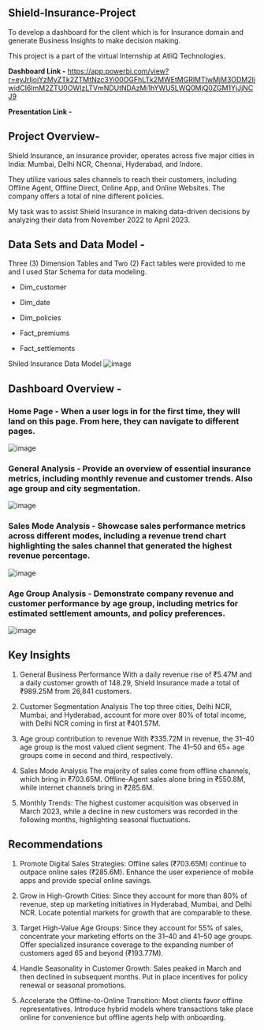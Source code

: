 ## Shield-Insurance-Project

To develop a dashboard for the client which is for Insurance domain and generate Business Insights to make decision making.

This project is a part of the virtual Internship at AtliQ Technologies.

**Dashboard Link -** https://app.powerbi.com/view?r=eyJrIjoiYzMyZTk2ZTMtNzc3Yi00OGFhLTk2MWEtMGRlMTIwMjM3ODM2IiwidCI6ImM2ZTU0OWIzLTVmNDUtNDAzMi1hYWU5LWQ0MjQ0ZGM1YjJjNCJ9

**Presentation Link -** 

## Project Overview-

Shield Insurance, an insurance provider, operates across five major cities in India: Mumbai, Delhi NCR, Chennai, Hyderabad, and Indore. 

They utilize various sales channels to reach their customers, including Offline Agent, Offline Direct, Online App, and Online Websites. The company offers a total of nine different policies. 

My task was to assist Shield Insurance in making data-driven decisions by analyzing their data from November 2022 to April 2023.

## Data Sets and Data Model - 

 Three (3) Dimension Tables and Two (2) Fact tables were provided to me and I used Star Schema for data modeling.

* Dim_customer
* Dim_date
* Dim_policies

* Fact_premiums
* Fact_settlements

  
Shiled Insurance Data Model
![image]()

## Dashboard Overview - 

### **Home Page -** When a user logs in for the first time, they will land on this page. From here, they can navigate to different pages.

![image]()

### **General Analysis -** Provide an overview of essential insurance metrics, including monthly revenue and customer trends. Also age group and city segmentation.

![image]()


### **Sales Mode Analysis -** Showcase sales performance metrics across different modes, including a revenue trend chart highlighting the sales channel that generated the highest revenue percentage.

![image]()

### **Age Group Analysis -** Demonstrate company revenue and customer performance by age group, including metrics for estimated settlement amounts, and policy preferences.

![image]()

## Key Insights

1. General Business Performance
With a daily revenue rise of ₹5.47M and a daily customer growth of 148.29,
 Shield Insurance made a total of ₹989.25M from 26,841 customers.

2. Customer Segmentation Analysis
The top three cities, Delhi NCR, Mumbai, and Hyderabad, account for more over 80% of total income,
with Delhi NCR coming in first at ₹401.57M.

3. Age group contribution to revenue
With ₹335.72M in revenue, the 31–40 age group is the most valued client segment.
The 41–50 and 65+ age groups come in second and third, respectively.

4. Sales Mode Analysis
The majority of sales come from offline channels, which bring in ₹703.65M. Offline-Agent sales alone bring in ₹550.8M,
while internet channels bring in ₹285.6M.

5. Monthly Trends:
The highest customer acquisition was observed in March 2023, while a decline in new customers was recorded in the following months,
highlighting seasonal fluctuations.

## Recommendations

1. Promote Digital Sales Strategies:
Offline sales (₹703.65M) continue to outpace online sales (₹285.6M).
Enhance the user experience of mobile apps and provide special online savings.

2. Grow in High-Growth Cities:
Since they account for more than 80% of revenue, step up marketing initiatives in Hyderabad, Mumbai, and Delhi NCR.
Locate potential markets for growth that are comparable to these.

3. Target High-Value Age Groups:
Since they account for 55% of sales, concentrate your marketing efforts on the 31–40 and 41–50 age groups.
Offer specialized insurance coverage to the expanding number of customers aged 65 and beyond (₹193.77M).

4. Handle Seasonality in Customer Growth: 
Sales peaked in March and then declined in subsequent months. Put in place incentives for policy renewal or seasonal promotions.

5. Accelerate the Offline-to-Online Transition: 
Most clients favor offline representatives. Introduce hybrid models where transactions take place online for 
convenience but offline agents help with onboarding.

